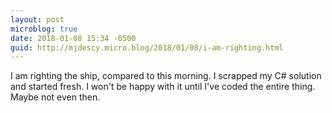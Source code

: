 ```yaml
---
layout: post
microblog: true
date: 2018-01-08 15:34 -0500
guid: http://mjdescy.micro.blog/2018/01/08/i-am-righting.html
---
```

I am righting the ship, compared to this morning. I scrapped my C# solution and started fresh. I won't be happy with it until I've coded the entire thing. Maybe not even then.
